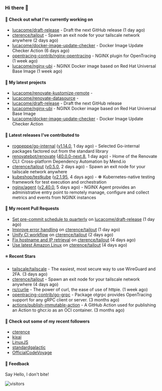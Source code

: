 ### Hi there 👋

#### 👷 Check out what I'm currently working on

- [lucacome/draft-release](https://github.com/lucacome/draft-release) - Draft the next GitHub release (1 day ago)
- [cterence/tailout](https://github.com/cterence/tailout) - Spawn an exit node for your tailscale network anywhere (2 days ago)
- [lucacome/docker-image-update-checker](https://github.com/lucacome/docker-image-update-checker) - Docker Image Update Checker Action (6 days ago)
- [opentracing-contrib/nginx-opentracing](https://github.com/opentracing-contrib/nginx-opentracing) - NGINX plugin for OpenTracing (1 week ago)
- [lucacome/nginx-ubi](https://github.com/lucacome/nginx-ubi) - NGINX Docker image based on Red Hat Universal Base Image (1 week ago)

#### 🌱 My latest projects

- [lucacome/renovate-kustomize-remote](https://github.com/lucacome/renovate-kustomize-remote) - 
- [lucacome/renovate-datasource](https://github.com/lucacome/renovate-datasource) - 
- [lucacome/draft-release](https://github.com/lucacome/draft-release) - Draft the next GitHub release
- [lucacome/nginx-ubi](https://github.com/lucacome/nginx-ubi) - NGINX Docker image based on Red Hat Universal Base Image
- [lucacome/docker-image-update-checker](https://github.com/lucacome/docker-image-update-checker) - Docker Image Update Checker Action

#### 🔭 Latest releases I've contributed to

- [rogpeppe/go-internal](https://github.com/rogpeppe/go-internal) ([v1.14.0](https://github.com/rogpeppe/go-internal/releases/tag/v1.14.0), 1 day ago) - Selected Go-internal packages factored out from the standard library
- [renovatebot/renovate](https://github.com/renovatebot/renovate) ([40.0.0-next.8](https://github.com/renovatebot/renovate/releases/tag/40.0.0-next.8), 1 day ago) - Home of the Renovate CLI: Cross-platform Dependency Automation by Mend.io
- [cterence/tailout](https://github.com/cterence/tailout) ([v0.5.0](https://github.com/cterence/tailout/releases/tag/v0.5.0), 2 days ago) - Spawn an exit node for your tailscale network anywhere
- [kubeshop/testkube](https://github.com/kubeshop/testkube) ([v2.1.95](https://github.com/kubeshop/testkube/releases/tag/v2.1.95), 4 days ago) - ☸️ Kubernetes-native testing framework for test execution and orchestration
- [nginx/agent](https://github.com/nginx/agent) ([v2.40.0](https://github.com/nginx/agent/releases/tag/v2.40.0), 5 days ago) - NGINX Agent provides an administrative entry point to remotely manage, configure and collect metrics and events from NGINX instances

#### 🔨 My recent Pull Requests

- [Set pre-commit schedule to quarterly](https://github.com/lucacome/draft-release/pull/464) on [lucacome/draft-release](https://github.com/lucacome/draft-release) (1 day ago)
- [Improve error handling](https://github.com/cterence/tailout/pull/181) on [cterence/tailout](https://github.com/cterence/tailout) (1 day ago)
- [Unify CI workflow](https://github.com/cterence/tailout/pull/180) on [cterence/tailout](https://github.com/cterence/tailout) (2 days ago)
- [Fix hostname and IP retrieval](https://github.com/cterence/tailout/pull/178) on [cterence/tailout](https://github.com/cterence/tailout) (4 days ago)
- [Use latest Amazon Linux](https://github.com/cterence/tailout/pull/177) on [cterence/tailout](https://github.com/cterence/tailout) (4 days ago)

#### ⭐ Recent Stars

- [tailscale/tailscale](https://github.com/tailscale/tailscale) - The easiest, most secure way to use WireGuard and 2FA. (3 days ago)
- [cterence/tailout](https://github.com/cterence/tailout) - Spawn an exit node for your tailscale network anywhere (4 days ago)
- [rs/curlie](https://github.com/rs/curlie) - The power of curl, the ease of use of httpie. (1 week ago)
- [opentracing-contrib/go-grpc](https://github.com/opentracing-contrib/go-grpc) - Package otgrpc provides OpenTracing support for any gRPC client or server. (3 months ago)
- [actions/publish-immutable-action](https://github.com/actions/publish-immutable-action) - A GitHub Action used for publishing an Action to ghcr.io as an OCI container.  (3 months ago)

#### 👯 Check out some of my recent followers

- [cterence](https://github.com/cterence)
- [kjxai](https://github.com/kjxai)
- [LinuxJS](https://github.com/LinuxJS)
- [standardgalactic](https://github.com/standardgalactic)
- [OfficialCodeVoyage](https://github.com/OfficialCodeVoyage)

#### 💬 Feedback

Say Hello, I don't bite!

![visitors](https://visitor-badge.laobi.icu/badge?page_id=lucacome.visitor-badge)
#

